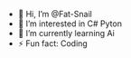- 👋 Hi, I’m @Fat-Snail
- 👀 I’m interested in C# Pyton
- 🌱 I’m currently learning Ai
- ⚡ Fun fact: Coding


